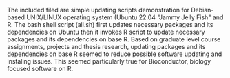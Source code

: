 The included filed are simple updating scripts demonstration for Debian-based UNIX/LINUX operating system (Ubuntu 22.04 "Jammy Jelly Fish" and R. 
The bash shell script (all.sh) first updates necessary packages and its dependencies on Ubuntu then it invokes R script to update necessary packages and its dependencies on base R. Based on graduate level course assignments, projects and thesis research, updating packages and its dependencies on base R seemed to reduce possible software updating and installng issues. This seemed particularly true for Bioconductor, biology focused software on R.
